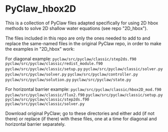 # PyClaw_hbox2D
This is a collection of PyClaw files adapted specifically for using 2D hbox methods to solve 2D shallow water equations (see repo "2D_hbox").

The files included in this repo are only the ones needed to add to and replace the same-named files in the original PyClaw repo, in order to make the examples in "2D_hbox" work:

For diagonal example:
`pyclaw/src/pyclaw/classic/step2ds.f90`
`pyclaw/src/pyclaw/classic/redist_module.f90`
`pyclaw/src/pyclaw/classic/setup.py`
`pyclaw/src/pyclaw/classic/solver.py`
`pyclaw/src/pyclaw/solver.py`
`pyclaw/src/pyclaw/controller.py`
`pyclaw/src/pyclaw/solution.py`
`pyclaw/src/pyclaw/state.py`

For horizontal barrier example:
`pyclaw/src/pyclaw/classic/hbox2D_mod.f90`
`pyclaw/src/pyclaw/classic/flux2.f90` 
`pyclaw/src/pyclaw/classic/setup.py` 
`pyclaw/src/pyclaw/classic/step2ds.f90`
`pyclaw/src/pyclaw/classic/solver.py`

Download original PyClaw; go to these directories and either add (if not there) or replace (if there) with these files, one at a time for diagonal and horizontal barrier separately. 

